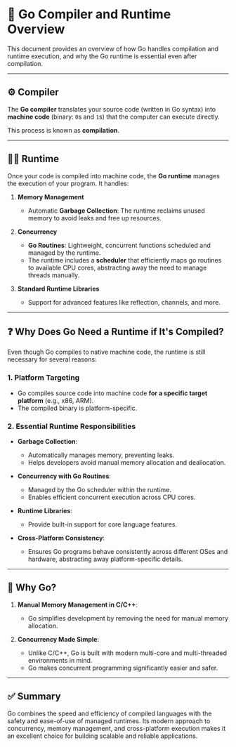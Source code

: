 # 🧠 Go Compiler and Runtime Overview

This document provides an overview of how Go handles compilation and runtime execution, and why the Go runtime is essential even after compilation.

---

## ⚙️ Compiler

The **Go compiler** translates your source code (written in Go syntax) into **machine code** (binary: `0`s and `1`s) that the computer can execute directly.

This process is known as **compilation**.

---

## 🏃‍♂️ Runtime

Once your code is compiled into machine code, the **Go runtime** manages the execution of your program. It handles:

1. **Memory Management**

   - Automatic **Garbage Collection**: The runtime reclaims unused memory to avoid leaks and free up resources.

2. **Concurrency**

   - **Go Routines**: Lightweight, concurrent functions scheduled and managed by the runtime.
   - The runtime includes a **scheduler** that efficiently maps go routines to available CPU cores, abstracting away the need to manage threads manually.

3. **Standard Runtime Libraries**
   - Support for advanced features like reflection, channels, and more.

---

## ❓ Why Does Go Need a Runtime if It's Compiled?

Even though Go compiles to native machine code, the runtime is still necessary for several reasons:

### 1. Platform Targeting

- Go compiles source code into machine code **for a specific target platform** (e.g., x86, ARM).
- The compiled binary is platform-specific.

### 2. Essential Runtime Responsibilities

- **Garbage Collection**:

  - Automatically manages memory, preventing leaks.
  - Helps developers avoid manual memory allocation and deallocation.

- **Concurrency with Go Routines**:

  - Managed by the Go scheduler within the runtime.
  - Enables efficient concurrent execution across CPU cores.

- **Runtime Libraries**:

  - Provide built-in support for core language features.

- **Cross-Platform Consistency**:
  - Ensures Go programs behave consistently across different OSes and hardware, abstracting away platform-specific details.

---

## 🤔 Why Go?

1. **Manual Memory Management in C/C++**:

   - Go simplifies development by removing the need for manual memory allocation.

2. **Concurrency Made Simple**:
   - Unlike C/C++, Go is built with modern multi-core and multi-threaded environments in mind.
   - Go makes concurrent programming significantly easier and safer.

---

## ✅ Summary

Go combines the speed and efficiency of compiled languages with the safety and ease-of-use of managed runtimes. Its modern approach to concurrency, memory management, and cross-platform execution makes it an excellent choice for building scalable and reliable applications.
